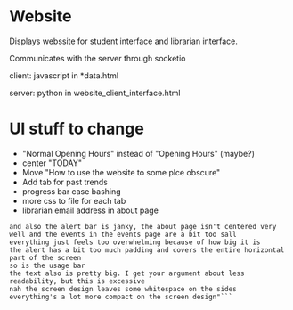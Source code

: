 # Website

Displays webssite for student interface and librarian interface.

Communicates with the server through socketio

client: javascript in *data.html

server: python in website_client_interface.html

# UI stuff to change
- "Normal Opening Hours" instead of "Opening Hours" (maybe?)
- center "TODAY"
- Move "How to use the website to some plce obscure"
- Add tab for past trends
- progress bar case bashing
- more css to file for each tab
- librarian email address in about page

```"probably most important thing (imo) is that everything looks wayy too big (titles/headings are huge, the bar is huge)
and also the alert bar is janky, the about page isn't centered very well and the events in the events page are a bit too sall
everything just feels too overwhelming because of how big it is
the alert has a bit too much padding and covers the entire horizontal part of the screen
so is the usage bar
the text also is pretty big. I get your argument about less readability, but this is excessive
nah the screen design leaves some whitespace on the sides
everything's a lot more compact on the screen design"```
